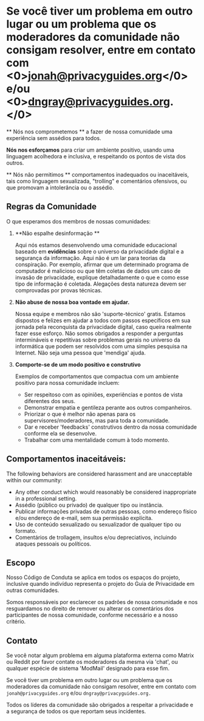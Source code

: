 # Se você tiver um problema em outro lugar ou um problema que os moderadores da comunidade não consigam resolver, entre em contato com <0>jonah@privacyguides.org</0> e/ou <0>dngray@privacyguides.org.</0>

** Nós nos comprometemos ** a fazer de nossa comunidade uma experiência sem assédios para todos.

**Nós nos esforçamos** para criar um ambiente positivo, usando uma linguagem acolhedora e inclusiva, e respeitando os pontos de vista dos outros.

** Nós não permitimos ** comportamentos inadequados ou inaceitáveis, tais como linguagem sexualizada, "trolling" e comentários ofensivos, ou que promovam a intolerância ou o assédio.

## Regras da Comunidade

O que esperamos dos membros de nossas comunidades:

1. **Não espalhe desinformação **

      Aqui nós estamos desenvolvendo uma comunidade educacional baseado em **evidências** sobre o universo da privacidade digital e a segurança da informação. Aqui não é um lar para teorias da conspiração.  Por exemplo, afirmar que um determinado programa de computador é malicioso ou que têm coletas de dados um caso de invasão de privacidade, explique detalhadamente o que e como esse tipo de informação é coletada. Alegações desta natureza devem ser comprovadas por provas técnicas.

2. **Não abuse de nossa boa vontade em ajudar.**

      Nossa equipe e membros não são 'suporte-técnico' gratis. Estamos dispostos e felizes em ajudar a todos com passos específicos em sua jornada pela reconquista da privacidade digital, caso queira realmente fazer esse esforço. Não somos obrigados a responder a perguntas intermináveis e repetitivas sobre problemas gerais no universo da informática que podem ser resolvidos com uma simples pesquisa na Internet. Não seja uma pessoa que 'mendiga' ajuda.

3. **Comporte-se de um modo positivo e construtivo**

      Exemplos de comportamentos que compactua com um ambiente positivo para nossa comunidade incluem:

      - Ser respeitoso com as opiniões, experiências e pontos de vista diferentes dos seus.
      - Demonstrar empatia e gentileza perante aos outros companheiros.
      - Priorizar o que é melhor não apenas para os supervisores/moderadores, mas para toda a comunidade.
      - Dar e receber 'feedbacks' construtivos dentro da nossa comunidade conforme ela se desenvolve.
      - Trabalhar com uma mentalidade comum à todo momento.

## Comportamentos inaceitáveis:

The following behaviors are considered harassment and are unacceptable within our community:

- Any other conduct which would reasonably be considered inappropriate in a professional setting.
- Assédio (público ou privado) de qualquer tipo ou instância.
- Publicar informações privadas de outras pessoas, como endereço físico e/ou endereço de e-mail, sem sua permissão explícita.
- Uso de conteúdo sexualizado ou sexualizador de qualquer tipo ou formato.
- Comentários de trollagem, insultos e/ou depreciativos, incluindo ataques pessoais ou políticos.

## Escopo

Nosso Código de Conduta se aplica em todos os espaços do projeto, inclusive quando indivíduo representa o projeto do Guia de Privacidade em outras comunidades.

Somos responsáveis por esclarecer os padrões de nossa comunidade e nos resguardamos no direito de remover ou alterar os comentários dos participantes de nossa comunidade, conforme necessário e a nosso critério.

## Contato

Se você notar algum problema em alguma plataforma externa como  Matrix ou Reddit por favor contate os moderadores da mesma via 'chat', ou qualquer espécie de sistema 'ModMail' designado para esse fim.

Se você tiver um problema em outro lugar ou um problema que os moderadores da comunidade não consigam resolver, entre em contato com `jonah@privacyguides.org` e/ou `dngray@privacyguides.org.`

Todos os líderes da comunidade são obrigados a respeitar a privacidade e a segurança de todos os que reportam seus incidentes.
